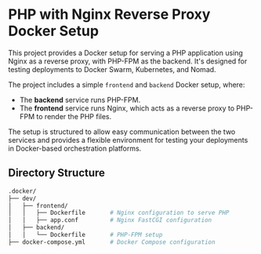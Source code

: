 # PHP with Nginx Reverse Proxy Docker Setup

This project provides a Docker setup for serving a PHP application using Nginx as a reverse proxy, with PHP-FPM as the backend. It's designed for testing deployments to Docker Swarm, Kubernetes, and Nomad.

The project includes a simple `frontend` and `backend` Docker setup, where:

- The **backend** service runs PHP-FPM.
- The **frontend** service runs Nginx, which acts as a reverse proxy to PHP-FPM to render the PHP files.

The setup is structured to allow easy communication between the two services and provides a flexible environment for testing your deployments in Docker-based orchestration platforms.

## Directory Structure

```bash
.docker/
├── dev/
│   ├── frontend/
│   │   ├── Dockerfile       # Nginx configuration to serve PHP
│   │   ├── app.conf         # Nginx FastCGI configuration
│   ├── backend/
│   │   └── Dockerfile       # PHP-FPM setup
├── docker-compose.yml       # Docker Compose configuration
